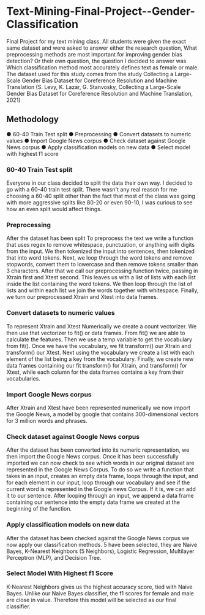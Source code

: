 # Text-Mining-Final-Project--Gender-Classification
Final Project for my text mining class. All students were given the exact same dataset and were asked to answer either the research question, What preprocessing methods are most important for improving gender bias detection? Or their own question, the question I decided to answer was Which classification method most accurately defines text as female or male. The dataset used for this study comes from the study Collecting a Large-Scale Gender Bias Dataset for Coreference Resolution and Machine Translation (S. Levy, K. Lazar, G. Stanvosky, Collecting a Large-Scale Gender Bias
Dataset for Coreference Resolution and Machine Translation, 2021)

## Methodology
● 60-40 Train Test split
● Preprocessing
● Convert datasets to numeric values
● Import Google News corpus
● Check dataset against Google News corpus
● Apply classification models on new data
● Select model with highest f1 score

### 60-40 Train Test split
Everyone in our class decided to split the data their own way. I decided to go with a 60-40 train test split. There wasn't any real reason for me choosing a 60-40 split other than the fact that most of the class was going with more aggressive splits like 80-20 or even 90-10, I was curious to see how an even split would affect things.

### Preprocessing
After the dataset has been split To preprocess the text we write a function that uses regex to remove whitespace, punctuation, or anything with digits from the input. We then tokenized the input into sentences, then tokenized that into word tokens. Next, we loop through the word tokens and remove stopwords, convert them to lowercase and then remove tokens smaller than 3 characters. After that we call our preprocessing function twice, passing in Xtrain first and Xtest second. This leaves us with a list of lists with each list inside the list containing the word tokens. We then loop through the list of lists and within each list we join the words together with whitespace. Finally, we turn our preprocessed Xtrain and Xtest into data frames.

### Convert datasets to numeric values
To represent Xtrain and Xtest Numerically we create a count vectorizer. We then use that vectorizer to fit() or data frames. From fit() we are able to calculate the features. Then we use a temp variable to get the vocabulary from fit(). Once we have the vocabulary, we fit transform() our Xtrain and transform() our Xtest. Next using the vocabulary we create a list with each element of the list being a key from the vocabulary. Finally, we create new data frames containing our fit transform() for Xtrain, and transform() for Xtest, while each column for the data frames contains a key from their vocabularies.

### Import Google News corpus
After Xtrain and Xtest have been represented numerically we now import the Google News, a model by google that contains 300-dimensional vectors for 3 million words and phrases.

### Check dataset against Google News corpus
After the dataset has been converted into its numeric representation, we then import the Google News corpus. Once it has been successfully imported we can now check to see which words in our original dataset are represented in the Google News Corpus. To do so we write a function that takes in an input, creates an empty data frame, loops through the input, and for each element in our input, loop through our vocabulary and see if the current word is represented in the Google news Corpus. If it is, we can add it to our sentence. After looping through an input, we append a data frame containing our sentence into the empty data frame we created at the beginning of the function.

### Apply classification models on new data
After the dataset has been checked against the Google News corpus we now apply our classification methods. 5 have been selected, they are Naive Bayes, K-Nearest Neighbors (5 Neighbors), Logistic Regression, Multilayer Perceptron (MLP), and Decision Tree.

### Select Model With Highest f1 Score
K-Nearest Neighbors gives us the highest accuracy score, tied with Naive Bayes. Unlike our Naive Bayes classifier, the f1 scores for female and male are close in value. Therefore this model will be selected as our final classifier.


